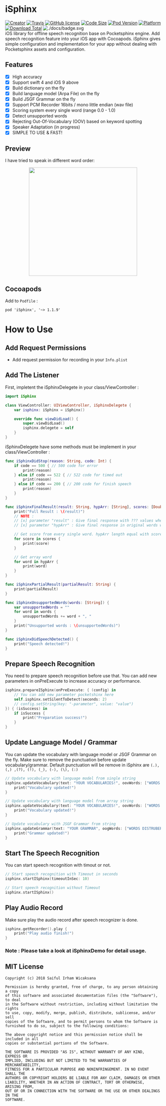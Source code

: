 # iSphinx
[![Creator](https://img.shields.io/badge/creator-icaksama-green.svg)](https://www.linkedin.com/in/icaksama/)
[![Travis](https://img.shields.io/travis/icaksama/iSphinx.svg)](https://travis-ci.org/icaksama/iSphinx)
[![GitHub license](https://img.shields.io/github/license/icaksama/iSphinx.svg)](https://raw.githubusercontent.com/icaksama/iSphinx/master/LICENSE)
[![Code Size](https://img.shields.io/github/languages/code-size/icaksama/iSphinx.svg)](https://img.shields.io/github/languages/code-size/icaksama/iSphinx.svg)
[![Pod Version](https://img.shields.io/cocoapods/v/iSphinx.svg)](https://img.shields.io/cocoapods/v/iSphinx.svg)
[![Platform](https://img.shields.io/cocoapods/p/iSphinx.svg)](https://img.shields.io/cocoapods/p/iSphinx.svg)
[![Download Total](https://img.shields.io/cocoapods/dt/iSphinx.svg)](https://img.shields.io/cocoapods/dt/iSphinx.svg)
![./docs/badge.svg](./docs)
<br>
iOS library for offline speech recognition base on Pocketsphinx engine. Add speech recognition feature into your iOS app with Cocoapods. iSphinx gives simple configuration and implementation for your app without dealing with Pocketsphinx assets and configuration.

## Features
- [x] High accuracy
- [x] Support swift 4 and iOS 9 above
- [x] Build dictionary on the fly
- [x] Build language model (Arpa File) on the fly
- [x] Build JSGF Grammar on the fly
- [x] Support PCM Recorder 16bits / mono little endian (wav file)
- [x] Scoring system every single word (range 0.0 - 1.0)
- [x] Detect unsupported words
- [x] Rejecting Out-Of-Vocabulary (OOV) based on keyword spotting
- [x] Speaker Adaptation (in progress)
- [x] SIMPLE TO USE & FAST!

## Preview
I have tried to speak in different word order:
<p align="center">
<img width="350" src="https://github.com/icaksama/iSphinx/blob/master/iSphinxPreview.gif?raw=true">
</p>

## Cocoapods
Add to `Podfile` :
```text
pod 'iSphinx', '~> 1.1.9'
```

# How to Use

## Add Request Permissions
- Add request permission for recording in your `Info.plist`

## Add The Listener
First, impletent the iSphinxDelegete in your class/ViewController :
```swift
import iSphinx

class ViewController: UIViewController, iSphinxDelegete {
    var isphinx: iSphinx = iSphinx()

    override func viewDidLoad() {
        super.viewDidLoad()
        isphinx.delegete = self
    }
}
```
iSphinxDelegete have some methods must be implement in your class/ViewController :
```swift
func iSphinxDidStop(reason: String, code: Int) {
    if code == 500 { // 500 code for error
        print(reason)
    } else if code == 522 { // 522 code for timed out
        print(reason)
    } else if code == 200 { // 200 code for finish speech
        print(reason)
    }
}

func iSphinxFinalResult(result: String, hypArr: [String], scores: [Double]) {
    print("Full Result : \(result)")
    // NOTE :
    // [x] parameter "result" : Give final response with ??? values when word out-of-vocabulary.
    // [x] parameter "hypArr" : Give final response in original words without ??? values.

    // Get score from every single word. hypArr length equal with scores length
    for score in scores {
        print(score)
    }

    // Get array word
    for word in hypArr {
        print(word)
    }
}

func iSphinxPartialResult(partialResult: String) {
    print(partialResult)
}

func iSphinxUnsupportedWords(words: [String]) {
    var unsupportedWords = ""
    for word in words {
        unsupportedWords += word + ", "
    }
    print("Unsupported words : \(unsupportedWords)")
}

func iSphinxDidSpeechDetected() {
    print("Speech detected!")
}
```

## Prepare Speech Recognition
You need to prepare speech recognition before use that. You can add new parameters in onPreExecute to increase accuracy or performance.
```swift
isphinx.prepareISphinx(onPreExecute: { (config) in
    // You can add new parameter pocketshinx here
    self.isphinx.setSilentToDetect(seconds: 2)
    // config.setString(key: "-parameter", value: "value")
}) { (isSuccess) in
    if isSuccess {
        print("Preparation success!")
    }
}
```

## Update Language Model / Grammar
You can update the vocabulary with language model or JSGF Grammar on the fly. Make sure to remove the punctuation before update vocabulary/grammar. Default punctuation will be remove in iSphinx are `(.), (,) ,(?), (!), (_), (-), (\), (:)`
```swift
// Update vocabulary with language model from single string
isphinx.updateVocabulary(text: "YOUR VOCABULARIES!", oovWords: ["WORDS DISTRUBER", ...]) {
    print("Vocabulary updated!")
}

// Update vocabulary with language model from array string
isphinx.updateVocabulary(text: "YOUR VOCABULARIES!", oovWords: ["WORDS DISTRUBER", ...]) {
    print("Vocabulary updated!")
}

// Update vocabulary with JSGF Grammar from string
isphinx.updateGrammar(text: "YOUR GRAMMAR", oogWords: ["WORDS DISTRUBER", ...]) {
    print("Grammar updated!")
}
```

## Start The Speech Recognition
You can start speech recognition with timout or not.
```swift
// Start speech recognition with Timeout in seconds
isphinx.startISphinx(timeoutInSec: 10)

// Start speech recognition without Timeout
isphinx.startISphinx()
```

## Play Audio Record
Make sure play the audio record after speech recognizer is done.
```swift
isphinx.getRecorder().play {
    print("Play audio finish!")
}
```

### Note : Please take a look at iSphinxDemo for detail usage.

## MIT License
```text
Copyright (c) 2018 Saiful Irham Wicaksana

Permission is hereby granted, free of charge, to any person obtaining a copy
of this software and associated documentation files (the "Software"), to deal
in the Software without restriction, including without limitation the rights
to use, copy, modify, merge, publish, distribute, sublicense, and/or sell
copies of the Software, and to permit persons to whom the Software is
furnished to do so, subject to the following conditions:

The above copyright notice and this permission notice shall be included in all
copies or substantial portions of the Software.

THE SOFTWARE IS PROVIDED "AS IS", WITHOUT WARRANTY OF ANY KIND, EXPRESS OR
IMPLIED, INCLUDING BUT NOT LIMITED TO THE WARRANTIES OF MERCHANTABILITY,
FITNESS FOR A PARTICULAR PURPOSE AND NONINFRINGEMENT. IN NO EVENT SHALL THE
AUTHORS OR COPYRIGHT HOLDERS BE LIABLE FOR ANY CLAIM, DAMAGES OR OTHER
LIABILITY, WHETHER IN AN ACTION OF CONTRACT, TORT OR OTHERWISE, ARISING FROM,
OUT OF OR IN CONNECTION WITH THE SOFTWARE OR THE USE OR OTHER DEALINGS IN THE
SOFTWARE.
```
